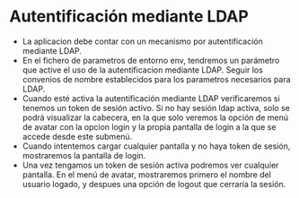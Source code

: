 Autentificación mediante LDAP
=========================================
- La aplicacion debe contar con un mecanismo por autentificación mediante LDAP.
- En el fichero de parametros de entorno env, tendremos un parámetro que active el uso de la autentificacion mediante LDAP. Seguir los convenios de nombre establecidos para los parametros necesarios para LDAP.
- Cuando esté activa la autentificación mediante LDAP verificaremos si tenemos un token de sesión activo. Si no hay sesión ldap activa, solo se podrá visualizar la cabecera, en la que solo veremos la opción de menú de avatar con la opcion login y la propia pantalla de login a la que se accede desde este submenú.
- Cuando intentemos cargar cualquier pantalla y no haya token de sesión, mostraremos la pantalla de login.
- Una vez tengamos un token de sesión activa podremos ver cualquier pantalla. En el menú de avatar, mostraremos primero el nombre del usuario logado, y despues una opción de logout que cerraría la sesión.
